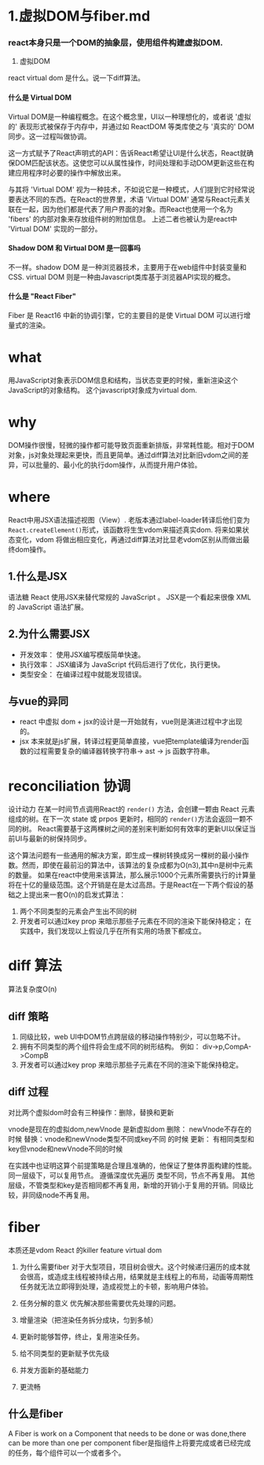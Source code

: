 # 1.虚拟DOM与fiber.md
### react本身只是一个DOM的抽象层，使用组件构建虚拟DOM.

1. 虚拟DOM

react virtual dom 是什么。说一下diff算法。
#### 什么是 Virtual DOM
Virtual DOM是一种编程概念。在这个概念里，UI以一种理想化的，或者说 '虚拟的' 表现形式被保存于内存中，并通过如 ReactDOM 等类库使之与 '真实的' DOM同步。这一过程叫做协调。

这一方式赋予了React声明式的API：告诉React希望让UI是什么状态，React就确保DOM匹配该状态。这使您可以从属性操作，时间处理和手动DOM更新这些在构建应用程序时必要的操作中解放出来。

与其将 'Virtual DOM' 视为一种技术，不如说它是一种模式，人们提到它时经常说要表达不同的东西。在React的世界里，术语 'Virtual DOM' 通常与React元素关联在一起，因为他们都是代表了用户界面的对象。而React也使用一个名为 'fibers' 的内部对象来存放组件树的附加信息。
上述二者也被认为是react中 'Virtual DOM' 实现的一部分。

#### Shadow DOM 和 Virtual DOM 是一回事吗
不一样。shadow DOM 是一种浏览器技术，主要用于在web组件中封装变量和CSS.
virtual DOM 则是一种由Javascript类库基于浏览器API实现的概念。

#### 什么是 "React Fiber"
Fiber 是 React16 中新的协调引擎，它的主要目的是使 Virtual DOM 可以进行增量式的渲染。
# what
用JavaScript对象表示DOM信息和结构，当状态变更的时候，重新渲染这个JavaScript的对象结构。
这个javascript对象成为virtual dom.
# why
DOM操作很慢，轻微的操作都可能导致页面重新排版，非常耗性能。相对于DOM对象，js对象处理起来更快，而且更简单。通过diff算法对比新旧vdom之间的差异，可以批量的、最小化的执行dom操作，从而提升用户体验。


# where
React中用JSX语法描述视图（View）.
老版本通过label-loader转译后他们变为`React.createElement()`形式，该函数将生生vdom来描述真实dom.
将来如果状态变化，vdom 将做出相应变化，再通过diff算法对比显老vdom区别从而做出最终dom操作。

## 1.什么是JSX
语法糖
React 使用JSX来替代常规的 JavaScript 。
JSX是一个看起来很像 XML 的 JavaScript 语法扩展。

## 2.为什么需要JSX
  - 开发效率： 使用JSX编写模版简单快速。
  - 执行效率： JSX编译为 JavaScript 代码后进行了优化，执行更快。
  - 类型安全： 在编译过程中就能发现错误。
  
## 与vue的异同
 - react 中虚拟 dom + jsx的设计是一开始就有，vue则是演进过程中才出现的。
 - jsx 本来就是js扩展，转译过程更简单直接，vue把template编译为render函数的过程需要复杂的编译器转换字符串-> ast -> js 函数字符串。


# reconciliation 协调

 设计动力
 在某一时间节点调用React的 `render()` 方法，会创建一颗由 React 元素组成的树。在下一次 state 或 prpos 更新时，相同的 `render()`方法会返回一颗不同的树。
 React需要基于这两棵树之间的差别来判断如何有效率的更新UI以保证当前UI与最新的树保持同步。

 这个算法问题有一些通用的解决方案，即生成一棵树转换成另一棵树的最小操作数。然而，即使在最前沿的算法中，该算法的复杂成都为O(n3),其中n是树中元素的数量。
如果在react中使用来该算法，那么展示1000个元素所需要执行的计算量将在十亿的量级范围。这个开销是在是太过高昂。于是React在一下两个假设的基础之上提出来一套O(n)的启发式算法：
1. 两个不同类型的元素会产生出不同的树
2. 开发者可以通过key prop 来暗示那些子元素在不同的渲染下能保持稳定；
   在实践中，我们发现以上假设几乎在所有实用的场景下都成立。

# diff 算法
算法复杂度O(n)

## diff 策略
1. 同级比较，web UI中DOM节点跨层级的移动操作特别少，可以忽略不计。
2. 拥有不同类型的两个组件将会生成不同的树形结构。 例如： div->p,CompA->CompB
3. 开发者可以通过key prop 来暗示那些子元素在不同的渲染下能保持稳定。

## diff 过程
对比两个虚拟dom时会有三种操作：删除，替换和更新

vnode是现在的虚拟dom,newVnode 是新虚拟dom
删除： newVnode不存在的时候
替换：vnode和newVnode类型不同或key不同 的时候
更新： 有相同类型和key但vnode和newVnode不同的时候

在实践中也证明这算个前提策略是合理且准确的，他保证了整体界面构建的性能。
同一层级下，可以复用节点。
遵循深度优先遍历
类型不同，节点不再复用。
其他层级，不管类型和key是否相同都不再复用，新增的开销小于复用的开销。同级比较，非同级node不再复用。

# fiber
本质还是vdom
React 的killer feature virtual dom

1. 为什么需要fiber
   对于大型项目，项目树会很大。这个时候递归遍历的成本就会很高，或造成主线程被持续占用，结果就是主线程上的布局，动画等周期性任务就无法立即得到处理，造成视觉上的卡顿，影响用户体验。

2. 任务分解的意义
   优先解决那些需要优先处理的问题。

3. 增量渲染（把渲染任务拆分成块，匀到多帧）
4. 更新时能够暂停，终止，复用渲染任务。
5. 给不同类型的更新赋予优先级
6. 并发方面新的基础能力
7. 更流畅
   

## 什么是fiber 
A Fiber is work on a Component that needs to be done or was done,there can be more than one per component
fiber是指组件上将要完成或者已经完成的任务，每个组件可以一个或者多个。

 


